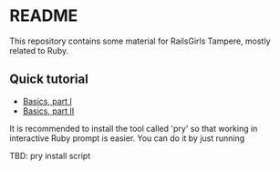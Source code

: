 # README 

This repository contains some material for RailsGirls Tampere, mostly related to
Ruby.

## Quick tutorial

* [Basics, part I](https://bitbucket.org/edvardm/railsgirls-ruby/src/master/src/basics.md?at=master&fileviewer=file-view-default)
* [Basics, part II](https://bitbucket.org/edvardm/railsgirls-ruby/src/master/src/intermediate.md?at=master&fileviewer=file-view-default)

It is recommended to install the tool called 'pry' so that working in interactive Ruby 
prompt is easier. You can do it by just running

TBD: pry install script
